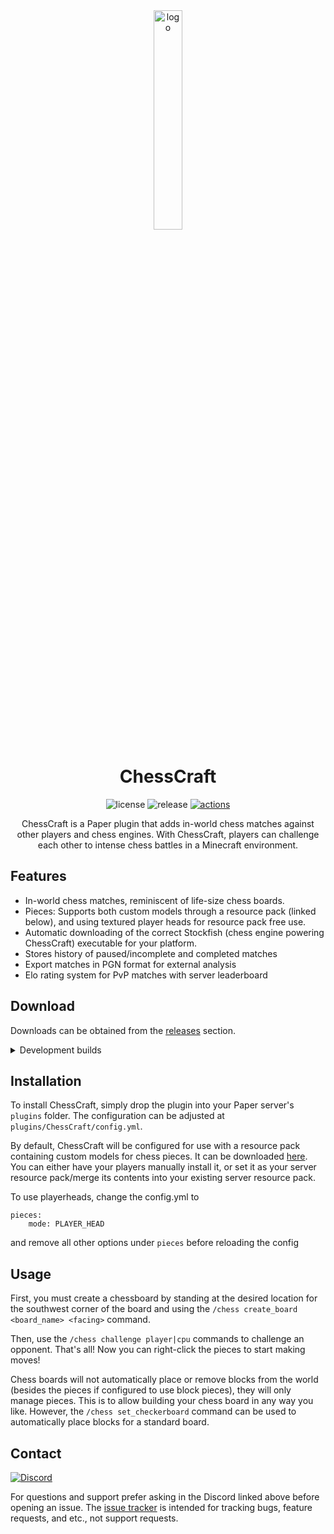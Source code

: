 <div align="center">

<img src="resources/knight_stare.png" width=30% height=30% alt="logo"/>

# ChessCraft
![license](https://img.shields.io/github/license/jpenilla/chesscraft) ![release](https://img.shields.io/github/v/release/jpenilla/chesscraft?color=blue&label=version) [![actions](https://github.com/jpenilla/chesscraft/workflows/build/badge.svg?branch=master)](https://github.com/jpenilla/chesscraft/actions)

ChessCraft is a Paper plugin that adds in-world chess matches against other players and chess engines.
With ChessCraft, players can challenge each other to intense chess battles in a Minecraft environment.

</div>

## Features

- In-world chess matches, reminiscent of life-size chess boards.
- Pieces: Supports both custom models through a resource pack (linked below), and using textured player heads for resource pack free use.
- Automatic downloading of the correct Stockfish (chess engine powering ChessCraft) executable for your platform.
- Stores history of paused/incomplete and completed matches
- Export matches in PGN format for external analysis
- Elo rating system for PvP matches with server leaderboard

## Download

Downloads can be obtained from the [releases](https://github.com/jpenilla/chesscraft/releases) section.

<details>
<summary>Development builds</summary>

> Development builds are available at https://jenkins.jpenilla.xyz/job/ChessCraft
</details>

## Installation

To install ChessCraft, simply drop the plugin into your Paper server's `plugins` folder.
The configuration can be adjusted at `plugins/ChessCraft/config.yml`.

By default, ChessCraft will be configured for use with a resource pack containing custom models for chess pieces.
It can be downloaded [here](https://github.com/jpenilla/chesscraft/raw/master/resources/ChessCraft_Resource_Pack.zip). You can either have your players manually install it, or set it as your server resource pack/merge its contents into your existing server resource pack.

To use playerheads, change the config.yml to
```
pieces:
    mode: PLAYER_HEAD
```
and remove all other options under `pieces` before reloading the config

## Usage

First, you must create a chessboard by standing at the desired location for the southwest corner of the board and using the `/chess create_board <board_name> <facing>` command.

Then, use the `/chess challenge player|cpu` commands to challenge an opponent. That's all! Now you can right-click the pieces to start making moves!

Chess boards will not automatically place or remove blocks from the world (besides the pieces if configured to use block pieces), they will only manage pieces. This is to allow
building your chess board in any way you like. However, the `/chess set_checkerboard` command can be used to automatically place blocks for a standard board.

## Contact

[![Discord](https://img.shields.io/discord/714316281918128163?color=8C9CFE&label=Discord&logo=discord&logoColor=white)](https://discord.gg/86Ekw8H)

For questions and support prefer asking in the Discord linked above before opening an issue.
The [issue tracker](https://github.com/jpenilla/chesscraft/issues) is intended for tracking bugs, feature requests, and etc., not support requests.
